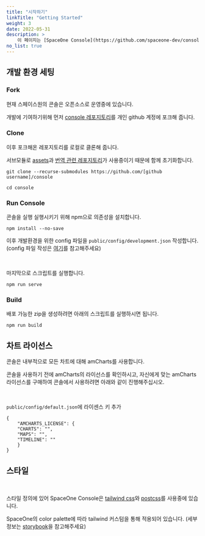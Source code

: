 ```yaml
---
title: "시작하기"
linkTitle: "Getting Started"
weight: 3
date: 2022-05-31
description: >
    이 페이지는 [SpaceOne Console](https://github.com/spaceone-dev/console) 개발을 시작하기 위한 안내문서입니다.
no_list: true
---
```


## 개발 환경 세팅


### Fork

현재 스페이스원의 콘솔은 오픈소스로 운영중에 있습니다.

개발에 기여하기위해 먼저 [console 레포지토리](https://github.com/spaceone-dev/console)를 개인 github 계정에 포크해 줍니다.

### Clone

이후 포크해온 레포지토리를 로컬로 클론해 줍니다.

서브모듈로 [assets](https://github.com/spaceone-dev/console-assets)과 [번역 관련 레포지토리](https://github.com/spaceone-dev/console-translation.git)가 사용중이기 때문에 함께 초기화합니다.

```shell
git clone --recurse-submodules https://github.com/[github username]/console

cd console
```

### Run Console

콘솔을 실행 실행시키기 위해 npm으로 의존성을 설치합니다.
```shell
npm install --no-save
```
이후 개발환경을 위한 config 파일을 `public/config/development.json` 작성합니다.
(config 파일 작성은 [여기]()를 참고해주세요)

<br/>

마지막으로 스크립트를 실행합니다.
```shell
npm run serve
```

### Build

배포 가능한 zip을 생성하려면 아래의 스크립트를 실행하시면 됩니다.

```shell
npm run build
```


## 차트 라이선스

콘솔은 내부적으로 모든 차트에 대해 amCharts를 사용합니다.

콘솔을 사용하기 전에 amCharts의 라이선스를 확인하시고, 자신에게 맞는 amCharts 라이선스를 구매하여 콘솔에서 사용하려면 아래와 같이 진행해주십시오.

<br/>

`public/config/default.json`에 라이센스 키 추가

```shell
{
    "AMCHARTS_LICENSE": {
    "CHARTS": "",
    "MAPS": "",
    "TIMELINE": ""
    }
}
```

## 스타일

<br/>

스타일 정의에 있어 SpaceOne Console은 [tailwind css](https://tailwindcss.com)와 [postcss](https://postcss.org/)를 사용중에 있습니다.

SpaceOne의 color palette에 따라 tailwind 커스텀을 통해 적용되어 있습니다. (세부 정보는 [storybook](https://storybook.developer.spaceone.dev/?path=/docs/foundation-styles-colors--all-colors)을 참고해주세요)

